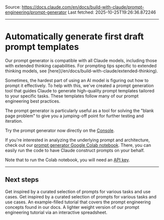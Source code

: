 Source: https://docs.claude.com/en/docs/build-with-claude/prompt-engineering/prompt-generator
Last fetched: 2025-10-25T19:26:36.872246

---

# Automatically generate first draft prompt templates

<Note>
  Our prompt generator is compatible with all Claude models, including those with extended thinking capabilities. For prompting tips specific to extended thinking models, see [here](/en/docs/build-with-claude/extended-thinking).
</Note>

Sometimes, the hardest part of using an AI model is figuring out how to prompt it effectively. To help with this, we've created a prompt generation tool that guides Claude to generate high-quality prompt templates tailored to your specific tasks. These templates follow many of our prompt engineering best practices.

The prompt generator is particularly useful as a tool for solving the "blank page problem" to give you a jumping-off point for further testing and iteration.

<Tip>Try the prompt generator now directly on the [Console](https://console.anthropic.com/dashboard).</Tip>

If you're interested in analyzing the underlying prompt and architecture, check out our [prompt generator Google Colab notebook](https://anthropic.com/metaprompt-notebook/). There, you can easily run the code to have Claude construct prompts on your behalf.

<Note>Note that to run the Colab notebook, you will need an [API key](https://console.anthropic.com/settings/keys).</Note>

***

## Next steps

<CardGroup cols={2}>
  <Card title="Start prompt engineering" icon="link" href="/en/docs/build-with-claude/prompt-engineering/be-clear-and-direct">
    Get inspired by a curated selection of prompts for various tasks and use cases.
  </Card>

  <Card title="Prompt library" icon="link" href="/en/resources/prompt-library/library">
    Get inspired by a curated selection of prompts for various tasks and use cases.
  </Card>

  <Card title="GitHub prompting tutorial" icon="link" href="https://github.com/anthropics/prompt-eng-interactive-tutorial">
    An example-filled tutorial that covers the prompt engineering concepts found in our docs.
  </Card>

  <Card title="Google Sheets prompting tutorial" icon="link" href="https://docs.google.com/spreadsheets/d/19jzLgRruG9kjUQNKtCg1ZjdD6l6weA6qRXG5zLIAhC8">
    A lighter weight version of our prompt engineering tutorial via an interactive spreadsheet.
  </Card>
</CardGroup>
